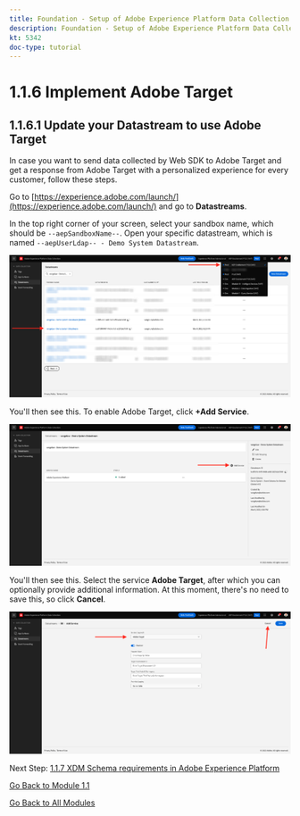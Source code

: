 ```yaml
---
title: Foundation - Setup of Adobe Experience Platform Data Collection and the Web SDK extension - Implement Adobe Target
description: Foundation - Setup of Adobe Experience Platform Data Collection and the Web SDK extension - Implement Adobe Target
kt: 5342
doc-type: tutorial
---
```

# 1.1.6 Implement Adobe Target

## 1.1.6.1 Update your Datastream to use Adobe Target

In case you want to send data collected by Web SDK to Adobe Target and get a response from Adobe Target with a personalized experience for every customer, follow these steps.

Go to [https://experience.adobe.com/launch/](https://experience.adobe.com/launch/) and go to **Datastreams**. 

In the top right corner of your screen, select your sandbox name, which should be `--aepSandboxName--`. Open your specific datastream, which is named `--aepUserLdap-- - Demo System Datastream`.

![Click Edge Configuration icon in the left navigation](./images/edgeconfig1b.png)

You'll then see this. To enable Adobe Target, click **+Add Service**.

![AEP Debugger](./images/aa2.png)

You'll then see this. Select the service **Adobe Target**, after which you can optionally provide additional information. At this moment, there's no need to save this, so click **Cancel**.

![AEP Debugger](./images/at1.png)

Next Step: [1.1.7 XDM Schema requirements in Adobe Experience Platform](./ex7.md)

[Go Back to Module 1.1](./data-ingestion-launch-web-sdk.md)

[Go Back to All Modules](./../../../overview.md)
